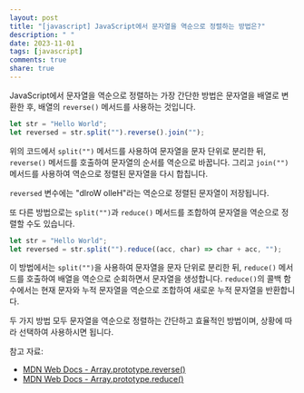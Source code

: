 ```yaml
---
layout: post
title: "[javascript] JavaScript에서 문자열을 역순으로 정렬하는 방법은?"
description: " "
date: 2023-11-01
tags: [javascript]
comments: true
share: true
---
```


JavaScript에서 문자열을 역순으로 정렬하는 가장 간단한 방법은 문자열을 배열로 변환한 후, 배열의 `reverse()` 메서드를 사용하는 것입니다. 

```javascript
let str = "Hello World";
let reversed = str.split("").reverse().join("");
```

위의 코드에서 `split("")` 메서드를 사용하여 문자열을 문자 단위로 분리한 뒤, `reverse()` 메서드를 호출하여 문자열의 순서를 역순으로 바꿉니다. 그리고 `join("")` 메서드를 사용하여 역순으로 정렬된 문자열을 다시 합칩니다.

`reversed` 변수에는 "dlroW olleH"라는 역순으로 정렬된 문자열이 저장됩니다.

또 다른 방법으로는 `split("")`과 `reduce()` 메서드를 조합하여 문자열을 역순으로 정렬할 수도 있습니다.

```javascript
let str = "Hello World";
let reversed = str.split("").reduce((acc, char) => char + acc, "");
```

이 방법에서는 `split("")`을 사용하여 문자열을 문자 단위로 분리한 뒤, `reduce()` 메서드를 호출하여 배열을 역순으로 순회하면서 문자열을 생성합니다. `reduce()`의 콜백 함수에서는 현재 문자와 누적 문자열을 역순으로 조합하여 새로운 누적 문자열을 반환합니다.

두 가지 방법 모두 문자열을 역순으로 정렬하는 간단하고 효율적인 방법이며, 상황에 따라 선택하여 사용하시면 됩니다.

참고 자료:
- [MDN Web Docs - Array.prototype.reverse()](https://developer.mozilla.org/ko/docs/Web/JavaScript/Reference/Global_Objects/Array/reverse)
- [MDN Web Docs - Array.prototype.reduce()](https://developer.mozilla.org/ko/docs/Web/JavaScript/Reference/Global_Objects/Array/Reduce)